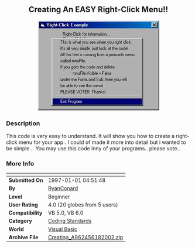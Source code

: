 ﻿<div align="center">

## Creating An EASY Right\-Click Menu\!\!

<img src="PIC20026182058558972.JPG">
</div>

### Description

This code is very easy to understand. It will show you how to create a right-click menu for your app.. I could of made it more into detail but i wanted to be simple... You may use this code inny of your programs.. please vote..
 
### More Info
 


<span>             |<span>
---                |---
**Submitted On**   |1997-01-01 04:51:48
**By**             |[RyanConard](https://github.com/Planet-Source-Code/PSCIndex/blob/master/ByAuthor/ryanconard.md)
**Level**          |Beginner
**User Rating**    |4.0 (20 globes from 5 users)
**Compatibility**  |VB 5\.0, VB 6\.0
**Category**       |[Coding Standards](https://github.com/Planet-Source-Code/PSCIndex/blob/master/ByCategory/coding-standards__1-43.md)
**World**          |[Visual Basic](https://github.com/Planet-Source-Code/PSCIndex/blob/master/ByWorld/visual-basic.md)
**Archive File**   |[Creating\_A962456182002\.zip](https://github.com/Planet-Source-Code/ryanconard-creating-an-easy-right-click-menu__1-36002/archive/master.zip)








